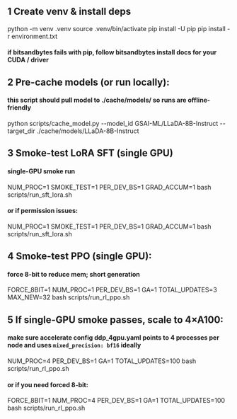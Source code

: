 ## 1 Create venv & install deps
python -m venv .venv
source .venv/bin/activate
pip install -U pip
pip install -r environment.txt
#### if bitsandbytes fails with pip, follow bitsandbytes install docs for your CUDA / driver

## 2 Pre-cache models (or run locally):
#### this script should pull model to ./cache/models/<model> so runs are offline-friendly
python scripts/cache_model.py --model_id GSAI-ML/LLaDA-8B-Instruct --target_dir ./cache/models/LLaDA-8B-Instruct

## 3 Smoke-test LoRA SFT (single GPU)
#### single-GPU smoke run
NUM_PROC=1 SMOKE_TEST=1 PER_DEV_BS=1 GRAD_ACCUM=1 bash scripts/run_sft_lora.sh
#### or if permission issues:
NUM_PROC=1 SMOKE_TEST=1 PER_DEV_BS=1 GRAD_ACCUM=1 bash scripts/run_sft_lora.sh


## 4 Smoke-test PPO (single GPU):
#### force 8-bit to reduce mem; short generation
FORCE_8BIT=1 NUM_PROC=1 PER_DEV_BS=1 GA=1 TOTAL_UPDATES=3 MAX_NEW=32 bash scripts/run_rl_ppo.sh

## 5 If single-GPU smoke passes, scale to 4×A100:
#### make sure accelerate config ddp_4gpu.yaml points to 4 processes per node and uses `mixed_precision: bf16` ideally
NUM_PROC=4 PER_DEV_BS=1 GA=1 TOTAL_UPDATES=100 bash scripts/run_rl_ppo.sh
#### or if you need forced 8-bit:
FORCE_8BIT=1 NUM_PROC=4 PER_DEV_BS=1 GA=1 TOTAL_UPDATES=100 bash scripts/run_rl_ppo.sh
